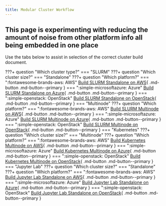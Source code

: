 ```yaml
---
title: Modular Cluster Workflow
---
```


## This page is experimenting with reducing the amount of noise from other platform info all being embedded in one place


Use the tabs below to assist in selection of the correct cluster build document.

???+ question "Which cluster type?"
    === "SLURM"
        ???+ question "Which cluster size?" 
            === "Standalone"
                ???+ question "Which platform?"
                    === ":fontawesome-brands-aws: AWS"
                        [Build SLURM Standalone on AWS](slurm-standalone-aws.md){ .md-button .md-button--primary }
                    === ":simple-microsoftazure: Azure" 
                        [Build SLURM Standalone on Azure](slurm-standalone-azure.md){ .md-button .md-button--primary }
                    === ":simple-openstack: OpenStack" 
                        [Build SLURM Standalone on OpenStack](slurm-standalone-openstack.md){ .md-button .md-button--primary }
            === "Multinode"
                ???+ question "Which platform?"
                    === ":fontawesome-brands-aws: AWS"
                        [Build SLURM Multinode on AWS](slurm-multinode-aws.md){ .md-button .md-button--primary }
                    === ":simple-microsoftazure: Azure"
                        [Build SLURM Multinode on Azure](slurm-multinode-azure.md){ .md-button .md-button--primary }
                    === ":simple-openstack: OpenStack"
                        [Build SLURM Multinode on OpenStack](slurm-multinode-openstack.md){ .md-button .md-button--primary }
    === "Kubernetes"
        ???+ question "Which cluster size?" 
            === "Multinode"
                ???+ question "Which platform?"
                    === ":fontawesome-brands-aws: AWS"
                        [Build Kubernetes Multinode on AWS](kubernetes-multinode-aws.md){ .md-button .md-button--primary }
                    === ":simple-microsoftazure: Azure" 
                        [Build Kubernetes Multinode on Azure](kubernetes-multinode-azure.md){ .md-button .md-button--primary }
                    === ":simple-openstack: OpenStack" 
                        [Build Kubernetes Multinode on OpenStack](kubernetes-multinode-openstack.md){ .md-button .md-button--primary }
    === "Jupyter Lab"
        ???+ question "Which cluster size?" 
            === "Standalone"
                ???+ question "Which platform?"
                    === ":fontawesome-brands-aws: AWS"
                        [Build Jupyter Lab Standalone on AWS](jupyter-lab-standalone-aws.md){ .md-button .md-button--primary }
                    === ":simple-microsoftazure: Azure" 
                        [Build Jupyter Lab Standalone on Azure](jupyter-lab-standalone-azure.md){ .md-button .md-button--primary }
                    === ":simple-openstack: OpenStack" 
                        [Build Jupyter Lab Standalone on OpenStack](jupyter-lab-standalone-openstack.md){ .md-button .md-button--primary }

